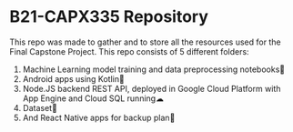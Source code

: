 # B21-CAPX335 Repository

This repo was made to gather and to store all the resources used for the Final Capstone Project. This repo consists of 5 different folders:

1.  Machine Learning model training and data preprocessing notebooks🤖
2.  Android apps using Kotlin📱
3.  Node.JS backend REST API, deployed in Google Cloud Platform with App Engine and Cloud SQL running☁
4.  Dataset📃
5.  And React Native apps for backup plan📱
